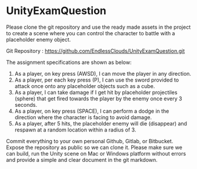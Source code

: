 # UnityExamQuestion

Please clone the git repository and use the ready made assets in the project to create a scene where you can control the character to battle with a placeholder enemy object.

Git Repository : https://github.com/EndlessClouds/UnityExamQuestion.git

The assignment specifications are shown as below:

1) As a player, on key press (AWSD), I can move the player in any direction.
2) As a player, per each key press (P), I can use the sword provided to attack once onto any placeholder objects such as a cube.
3) As a player, I can take damage if I get hit by placeholder projectiles (sphere) that get fired towards the player by the enemy once every 3 seconds.
4) As a player, on key press (SPACE), I can perform a dodge in the direction where the character is facing to avoid damage.
5) As a player, after 5 hits, the placeholder enemy will die (disappear) and respawn at a random location within a radius of 3.

Commit everything to your own personal Github, Gitlab, or Bitbucket. Expose the repository as public so we can clone it. Please make sure we can build, run the Unity scene on Mac or Windows platform without errors and provide a simple and clear document in the git markdown.
